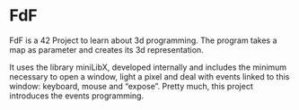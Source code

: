 # FdF
FdF is a 42 Project to learn about 3d programming. The program takes a map as parameter and creates its 3d representation.

It uses the library miniLibX, developed internally and includes the minimum necessary to open a window, light a pixel and deal with events linked to this window: keyboard, mouse and “expose”. Pretty much, this project introduces the events programming.
